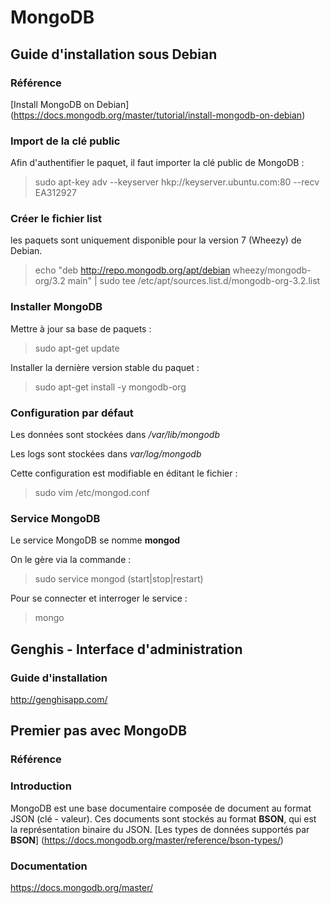 # MongoDB

## Guide d'installation sous Debian

### Référence

[Install MongoDB on Debian] (https://docs.mongodb.org/master/tutorial/install-mongodb-on-debian)

### Import de la clé public

Afin d'authentifier le paquet, il faut importer la clé public de MongoDB :

> sudo apt-key adv --keyserver hkp://keyserver.ubuntu.com:80 --recv EA312927

### Créer le fichier list

les paquets sont uniquement disponible pour la version 7 (Wheezy) de Debian.

> echo "deb http://repo.mongodb.org/apt/debian wheezy/mongodb-org/3.2 main" | sudo tee /etc/apt/sources.list.d/mongodb-org-3.2.list

### Installer MongoDB

Mettre à jour sa base de paquets :

> sudo apt-get update

Installer la dernière version stable du paquet :

> sudo apt-get install -y mongodb-org

### Configuration par défaut

Les données sont stockées dans */var/lib/mongodb*

Les logs sont stockées dans *var/log/mongodb*

Cette configuration est modifiable en éditant le fichier :

> sudo vim /etc/mongod.conf

### Service MongoDB

Le service MongoDB se nomme **mongod**

On le gère via la commande :

> sudo service mongod (start|stop|restart)

Pour se connecter et interroger le service :

> mongo

## Genghis - Interface d'administration

### Guide d'installation

http://genghisapp.com/


## Premier pas avec MongoDB

### Référence

### Introduction

MongoDB est une base documentaire composée de document au format JSON (clé - valeur). Ces documents sont stockés au format **BSON**, qui est la représentation binaire du JSON.
[Les types de données supportés par **BSON**] (https://docs.mongodb.org/master/reference/bson-types/)

### Documentation

https://docs.mongodb.org/master/

